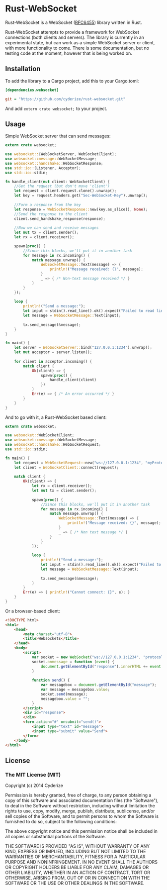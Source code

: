 Rust-WebSocket
==============

Rust-WebSocket is a WebSocket ([RFC6455](http://datatracker.ietf.org/doc/rfc6455/)) library written in Rust.

Rust-WebSocket attempts to provide a framework for WebSocket connections (both clients and servers). The library is currently in an experimental state, but can work as a simple WebSocket server or client, with more functionality to come. There is some documentation, but no testing code at the moment, however that is being worked on.

## Installation

To add the library to a Cargo project, add this to your Cargo.toml:
```INI
[dependencies.websocket]

git = "https://github.com/cyderize/rust-websocket.git"
```

And add ```extern crate websocket;``` to your project.

## Usage

Simple WebSocket server that can send messages:
```Rust
extern crate websocket;

use websocket::{WebSocketServer, WebSocketClient};
use websocket::message::WebSocketMessage;
use websocket::handshake::WebSocketResponse;
use std::io::{Listener, Acceptor};
use std::io::stdin;

fn handle_client(mut client: WebSocketClient) {
	//Get the request (but don't move 'client')
	let request = client.request.clone().unwrap();
	let key = request.headers.get("Sec-WebSocket-Key").unwrap();
	
	//Form a response from the key
	let response = WebSocketResponse::new(key.as_slice(), None);
	//Send the response to the client
	client.send_handshake_response(response);
	
	//Now we can send and receive messages
	let mut tx = client.sender();
	let rx = client.receiver();

	spawn(proc() {
		//Since this blocks, we'll put it in another task
		for message in rx.incoming() {
			match message.unwrap() {
				WebSocketMessage::Text(message) => {
					println!("Message received: {}", message);
				}
				_ => { /* Non-text message received */ }
			}
		}
	});
	
	loop {
		println!("Send a message:");
		let input = stdin().read_line().ok().expect("Failed to read line");
		let message = WebSocketMessage::Text(input);
		
		tx.send_message(&message);
	}
}

fn main() {
	let server = WebSocketServer::bind("127.0.0.1:1234").unwrap();
	let mut acceptor = server.listen();
	
	for client in acceptor.incoming() {
		match client {
			Ok(client) => {
				spawn(proc() {
					handle_client(client)
				})
			}
			Err(e) => { /* An error occurred */ }
		}
	}
}
```

And to go with it, a Rust-WebSocket based client:
```Rust
extern crate websocket;

use websocket::WebSocketClient;
use websocket::message::WebSocketMessage;
use websocket::handshake::WebSocketRequest;
use std::io::stdin;

fn main() {
	let request = WebSocketRequest::new("ws://127.0.0.1:1234", "myProtocol");
	let client = WebSocketClient::connect(request);
	
	match client {
		Ok(client) => {
			let rx = client.receiver();
			let mut tx = client.sender();
			
			spawn(proc() {
				//Since this blocks, we'll put it in another task
				for message in rx.incoming() {
					match message.unwrap() {
						WebSocketMessage::Text(message) => {
							println!("Message received: {}", message);
						}
						_ => { /* Non text message */ }
					}
				}
			});
			
			loop {
				println!("Send a message:");
				let input = stdin().read_line().ok().expect("Failed to read line");
				let message = WebSocketMessage::Text(input);
				
				tx.send_message(&message);
			}
		}
		Err(e) => { println!("Cannot connect: {}", e); }
	}
}
```

Or a browser-based client:
```HTML
<!DOCTYPE html>
<html>
	<head>
		<meta charset="utf-8">
		<title>Websockets</title>
	</head>
	<body>
		<script>
			var socket = new WebSocket("ws://127.0.0.1:1234", "protocolOne");
			socket.onmessage = function (event) {
				document.getElementById("response").innerHTML += event.data + "<br>";
			}
			
			function send() {
				var messagebox = document.getElementById("message");
				var message = messagebox.value;
				socket.send(message); 
				messagebox.value = "";		
			}
		</script>
		<div id="response">
		</div>
		<form action="#" onsubmit="send()">
			<input type="text" id="message">
			<input type="submit" value="Send">
		</form>
	</body>
</html>
```

## License

### The MIT License (MIT)

Copyright (c) 2014 Cyderize

Permission is hereby granted, free of charge, to any person obtaining a copy of this software and associated documentation files (the "Software"), to deal in the Software without restriction, including without limitation the rights to use, copy, modify, merge, publish, distribute, sublicense, and/or sell copies of the Software, and to permit persons to whom the Software is furnished to do so, subject to the following conditions:

The above copyright notice and this permission notice shall be included in all copies or substantial portions of the Software.

THE SOFTWARE IS PROVIDED "AS IS", WITHOUT WARRANTY OF ANY KIND, EXPRESS OR IMPLIED, INCLUDING BUT NOT LIMITED TO THE WARRANTIES OF MERCHANTABILITY, FITNESS FOR A PARTICULAR PURPOSE AND NONINFRINGEMENT. IN NO EVENT SHALL THE AUTHORS OR COPYRIGHT HOLDERS BE LIABLE FOR ANY CLAIM, DAMAGES OR OTHER LIABILITY, WHETHER IN AN ACTION OF CONTRACT, TORT OR OTHERWISE, ARISING FROM, OUT OF OR IN CONNECTION WITH THE SOFTWARE OR THE USE OR OTHER DEALINGS IN THE SOFTWARE.

